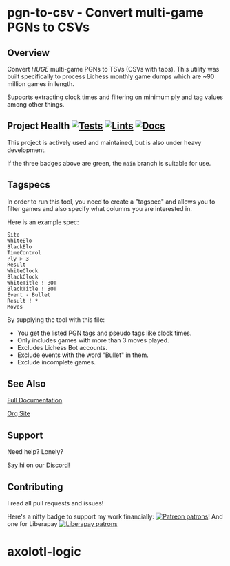 # pgn-to-csv - Convert multi-game PGNs to CSVs

## Overview

Convert *HUGE* multi-game PGNs to TSVs (CSVs with tabs). This utility was built
specifically to process Lichess monthly game dumps which are
~90 million games in length.

Supports extracting clock times and filtering on minimum ply and tag values
among other things.

## Project Health  [![Tests](https://github.com/axolotl-logic/pgne3k/actions/workflows/test.yml/badge.svg)](https://github.com/axolotl-logic/pgne3k/actions/workflows/test.yml) [![Lints](https://github.com/axolotl-logic/pgne3k/actions/workflows/lint.yml/badge.svg)](https://github.com/axolotl-logic/pgne3k/actions/workflows/lint.yml) [![Docs](https://github.com/axolotl-logic/pgne3k/actions/workflows/docs.yml/badge.svg)](https://github.com/axolotl-logic/pgne3k/actions/workflows/docs.yml)

This project is actively used and maintained, but is also under heavy development.

If the three badges above are green, the `main` branch is suitable for use.

## Tagspecs

In order to run this tool, you need to create a "tagspec" and allows you to filter
games and also specify what columns you are interested in.

Here is an example spec:

```text
Site
WhiteElo
BlackElo
TimeControl
Ply > 3
Result
WhiteClock
BlackClock
WhiteTitle ! BOT
BlackTitle ! BOT
Event - Bullet
Result ! *
Moves
```

By supplying the tool with this file:

- You get the listed PGN tags and pseudo tags like clock times.
- Only includes games with more than 3 moves played.
- Excludes Lichess Bot accounts.
- Exclude events with the word "Bullet" in them.
- Exclude incomplete games.

## See Also

[Full Documentation](https://pgne3k.axolotl-logic.io/)

[Org Site](https://axolotl-logic.io/)

## Support

Need help? Lonely?

Say hi on our [Discord](https://discord.gg/ewM37225Xx)!

## Contributing

I read all pull requests and issues!

Here's a nifty badge to support my work financially: [![Patreon patrons](https://img.shields.io/endpoint.svg?url=https%3A%2F%2Fshieldsio-patreon.vercel.app%2Fapi%3Fusername%3Daxolotl-logic%26type%3Dpatrons)](https://www.patreon.com/axolotl-logic)! And one for Liberapay [![Liberapay patrons](https://img.shields.io/liberapay/patrons/axolotl-logic)](https://en.liberapay.com/Axolotl-Logic)
# axolotl-logic
